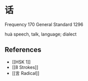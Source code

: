 # 话
Frequency 170
General Standard 1296

huà
speech, talk, language; dialect

## References
- [[HSK 1]]
- [[8 Strokes]]
- [[言 Radical]]